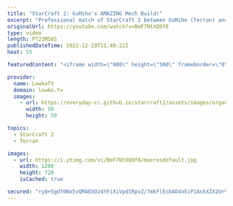 ```yaml
---
title: "StarCraft 2: GuMiho's AMAZING Mech Build!"
excerpt: "Professional match of StarCraft 2 between GuMiho (Terran) and Solar (Zerg). In this match GuMiho decides to focus on Terran mech, as he goes for a double Thor drop opener and transitions towards Battlecruisers in the late game.  Support my work on Patreon: https://www.patreon.com/lowkotv Become a YouTube"
originalUrl: https://youtube.com/watch?v=BeF7NtXQ9f8
type: video
length: PT22M58S
publishedDateTime: 2022-12-29T11:40:22Z
heat: 55

featuredContent: "<iframe width=\"800\" height=\"500\" frameborder=\"0\" src=\"https://www.youtube.com/embed/BeF7NtXQ9f8\" allow=\"accelerometer; autoplay; encrypted-media; gyroscope; picture-in-picture\" allowfullscreen></iframe>"

provider:
  name: LowkoTV
  domain: lowko.tv
  images:
    - url: https://everyday-cc.github.io/starcraft2/assets/images/organizations/lowko.tv-50x50.jpg
      width: 50
      height: 50

topics:
  - StarCraft 2
  - Terran

images:
  - url: https://i.ytimg.com/vi/BeF7NtXQ9f8/maxresdefault.jpg
    width: 1280
    height: 720
    isCached: true

secured: "ry8+5gdf0Nx5vQMAEUOz4YFiXiVpdIRpvZ/7mkFlEcbAO4n5iP1AskXZX2UrVefIdDzEeEo1/m/xssjGrW3UZ0oCS++fQWgVZamtvqaJXxqfD3ITU45Wu2uhRNCuPJDAtNFp7OxhTcY9cV68GKDbM93I1XCWgVi5LXTtP5aREwHljOKPLZ1k37YT1Uft9fHzg/4SkQOnXsmdT+jMEJeQrn9v8IgVNbKPMJ0uILwcPQ1hsd+nLXXn4b2wUq2OoiJMj1nzsKwPHG/BsfAvTMQoIOHKCyNvttFBaWwwuwc8w9QDAruOznDSA0/KeX77qXjM5BWmCHkmTTBlnPubcHsJZD2HeEsd9xe33R6svoAnV8FKKpwCMOhB1ymgRP+emcBV0JbZkqSvpO0bDRsIwp2T3nv7tHdzUvXRXFoNctYmkyuPgKbSAtf1KcHTDj4+9A+y;5TiSb28zFap6rSt3ZOYsDQ=="
---
```


